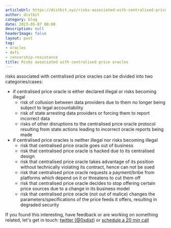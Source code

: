 ```yaml
---
articleUrl: https://distbit.xyz/risks-associated-with-centralised-price-oracles
author: distbit
category: blog
date: 2023-05-07 00:00
description: null
headerImage: false
layout: post
tag:
- oracles
- defi
- censorship-resistance
title: Risks associated with centralised price oracles
---
```



 



risks associated with centralised price oracles can be divided into two categories/cases:  

- if centralised price oracle is either declared illegal or risks becoming illegal  
	- risk of collusion between data providers due to them no longer being subject to legal accountability  
	- risk of state arresting data providers or forcing them to report incorrect data  
	- risks of other disruptions to the centralised price oracle protocol resulting from state actions leading to incorrect oracle reports being made   
- if centralised price oracles is neither illegal nor risks becoming illegal   
	- risk that centralised price oracle goes out of business  
	- risk that centralised price oracle is hacked due to its centralised design  
	- risk that centralised price oracle takes advantage of its position without technically violating its contract, hence can not be sued  
	- risk that centralised price oracle requests a payment/bribe from platforms which depend on it or threatens to cut them off  
	- risk that centralised price oracle decides to stop offering certain price sources due to a change in its business model  
	- risk that centralised price oracle (not out of malice) changes the parameters/specifications of the price feeds it offers, resulting in degraded security  

If you found this interesting, have feedback or are working on something related, let's get in touch: [twitter (@0xdist)](https://twitter.com/0xdist) or [schedule a 20 min call](https://cal.com/distbit/20min)